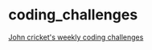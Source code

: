 # coding_challenges

[John cricket's weekly coding challenges](https://codingchallenges.fyi/challenges/intro/)
